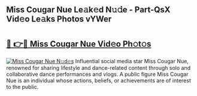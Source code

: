 ## Miss Cougar Nue Le𝚊k𝚎d N𝚞𝚍e - Part-QsX Vid𝚎o Le𝚊ks Photos vYWer

# <h2><a href="http://fb4xm6.evod.top/?m=Miss+Cougar+Nue">🔗 👉🔴 Miss Cougar Nue Vid𝚎o Ph𝚘t𝚘s</a></h2>

[![Miss Cougar Nue N𝚞d𝚎s](https://i.imgur.com/8V9OHl7.gif)](http://fb4xm6.evod.top/?m=Miss+Cougar+Nue)
Influential social media star Miss Cougar Nue, renowned for sharing lifestyle and dance-related content through solo and collaborative dance performances and vlogs. A public figure Miss Cougar Nue is an individual whose actions, beliefs, or achievements are of interest to the public. 
